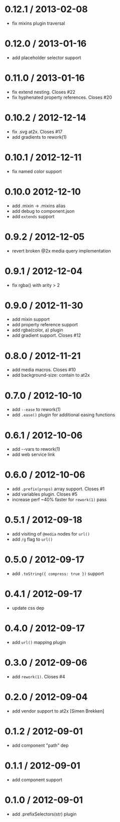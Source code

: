 
0.12.1 / 2013-02-08 
==================

  * fix mixins plugin traversal

0.12.0 / 2013-01-16 
==================

  * add placeholder selector support

0.11.0 / 2013-01-16 
==================

  * fix extend nesting. Closes #22
  * fix hyphenated property references. Closes #20

0.10.2 / 2012-12-14 
==================

  * fix .svg at2x. Closes #17
  * add gradients to rework(1)

0.10.1 / 2012-12-11 
==================

  * fix named color support

0.10.0 2012-12-10 
==================

  * add .mixin -> .mixins alias
  * add debug to component.json
  * add `extends` support

0.9.2 / 2012-12-05 
==================

  * revert broken @2x media query implementation

0.9.1 / 2012-12-04 
==================

  * fix rgba() with arity > 2

0.9.0 / 2012-11-30 
==================

  * add mixin support
  * add property reference support
  * add rgba(color, a) plugin
  * add gradient support. Closes #12

0.8.0 / 2012-11-21 
==================

  * add media macros. Closes #10
  * add background-size: contain to at2x

0.7.0 / 2012-10-10 
==================

  * add `--ease` to rework(1)
  * add `.ease()` plugin for additional easing functions

0.6.1 / 2012-10-06 
==================

  * add --vars to rework(1)
  * add web service link

0.6.0 / 2012-10-06 
==================

  * add `.prefix(props)` array support. Closes #1
  * add variables plugin. Closes #5
  * increase perf ~40% faster for `rework(1)` pass

0.5.1 / 2012-09-18 
==================

  * add visiting of `@media` nodes for `url()`
  * add `/g` flag to `url()`

0.5.0 / 2012-09-17 
==================

  * add `.toString({ compress: true })` support

0.4.1 / 2012-09-17 
==================

  * update css dep

0.4.0 / 2012-09-17 
==================

  * add `url()` mapping plugin

0.3.0 / 2012-09-06 
==================

  * add `rework(1)`. Closes #4

0.2.0 / 2012-09-04 
==================

  * add vendor support to at2x [Simen Brekken]

0.1.2 / 2012-09-01 
==================

  * add component "path" dep

0.1.1 / 2012-09-01 
==================

  * add component support

0.1.0 / 2012-09-01 
==================

  * add .prefixSelectors(str) plugin
